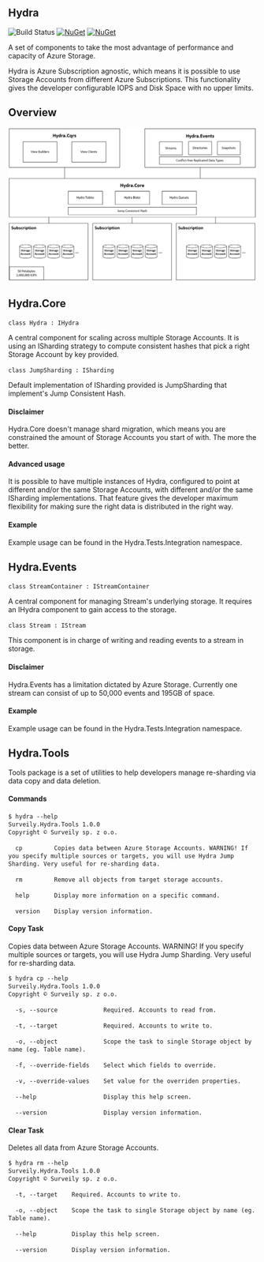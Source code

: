 ## Hydra
 
 ![Build Status](https://dev.azure.com/varunit/Platform/_apis/build/status/Build%20and%20Package%20Hydra) [![NuGet](https://img.shields.io/nuget/v/Surveily.Hydra.Core.svg)](https://www.nuget.org/packages/Surveily.Hydra.Core/)  [![NuGet](https://img.shields.io/nuget/v/Surveily.Hydra.Events.svg)](https://www.nuget.org/packages/Surveily.Hydra.Events/)

A set of components to take the most advantage of performance and capacity of Azure Storage. 

Hydra is Azure Subscription agnostic, which means it is possible to use Storage Accounts from different Azure Subscriptions. This functionality gives the developer configurable IOPS and Disk Space with no upper limits.

## Overview

![Link](https://github.com/Surveily/Hydra/blob/master/doc/architecture.png)

## Hydra.Core

` class Hydra : IHydra `

A central component for scaling across multiple Storage Accounts. It is using an ISharding strategy to compute consistent hashes that pick a right Storage Account by key provided.

` class JumpSharding : ISharding `

Default implementation of ISharding provided is JumpSharding that implement's Jump Consistent Hash.

#### Disclaimer

Hydra.Core doesn't manage shard migration, which means you are constrained the amount of Storage Accounts you start of with. The more the better.

#### Advanced usage

It is possible to have multiple instances of Hydra, configured to point at different and/or the same Storage Accounts, with different and/or the same ISharding implementations. That feature gives the developer maximum flexibility for making sure the right data is distributed in the right way.

#### Example

Example usage can be found in the Hydra.Tests.Integration namespace.

## Hydra.Events

` class StreamContainer : IStreamContainer `

A central component for managing Stream's underlying storage. It requires an IHydra component to gain access to the storage.

` class Stream : IStream `

This component is in charge of writing and reading events to a stream in storage.

#### Disclaimer

Hydra.Events has a limitation dictated by Azure Storage. Currently one stream can consist of up to 50,000 events and 195GB of space.

#### Example

Example usage can be found in the Hydra.Tests.Integration namespace.

## Hydra.Tools

Tools package is a set of utilities to help developers manage re-sharding via data copy and data deletion.

#### Commands

```
$ hydra --help
Surveily.Hydra.Tools 1.0.0
Copyright © Surveily sp. z o.o.

  cp         Copies data between Azure Storage Accounts. WARNING! If you specify multiple sources or targets, you will use Hydra Jump Sharding. Very useful for re-sharding data.

  rm         Remove all objects from target storage accounts.

  help       Display more information on a specific command.

  version    Display version information.
```

#### Copy Task

Copies data between Azure Storage Accounts. WARNING! If you specify multiple sources or targets, you will use Hydra Jump Sharding. Very useful for re-sharding data.

```
$ hydra cp --help
Surveily.Hydra.Tools 1.0.0
Copyright © Surveily sp. z o.o.

  -s, --source             Required. Accounts to read from.

  -t, --target             Required. Accounts to write to.

  -o, --object             Scope the task to single Storage object by name (eg. Table name).

  -f, --override-fields    Select which fields to override.

  -v, --override-values    Set value for the overriden properties.

  --help                   Display this help screen.

  --version                Display version information.
```

#### Clear Task

Deletes all data from Azure Storage Accounts.

```
$ hydra rm --help
Surveily.Hydra.Tools 1.0.0
Copyright © Surveily sp. z o.o.

  -t, --target    Required. Accounts to write to.

  -o, --object    Scope the task to single Storage object by name (eg. Table name).

  --help          Display this help screen.

  --version       Display version information.
```
